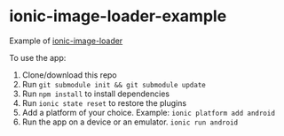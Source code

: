 # ionic-image-loader-example
Example of [ionic-image-loader](https://github.com/zyramedia/ionic-image-loader)

To use the app:

1. Clone/download this repo
2. Run `git submodule init && git submodule update`
3. Run `npm install` to install dependencies
4. Run `ionic state reset` to restore the plugins
5. Add a platform of your choice. Example: `ionic platform add android`
6. Run the app on a device or an emulator. `ionic run android`